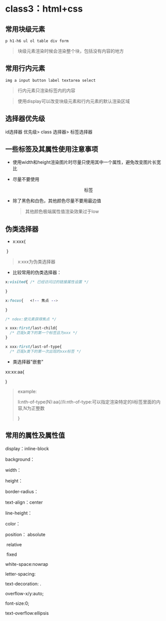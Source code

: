 # class3：html+css

## 常用块级元素

`p h1-h6 ul ol table div form`

> 块级元素渲染时候会渲染整个块，包括没有内容的地方

## 常用行内元素

`img a input button label textarea select`

> 行内元素只渲染标签内的内容

> 使用display可以改变块级元素和行内元素的默认渲染区域

## 选择器优先级

id选择器 优先级> class 选择器> 标签选择器

## 一些标签及其属性使用注意事项

- 使用width和height渲染图片时尽量只使用其中一个属性，避免改变图片长宽比

- 尽量不要使用<center> 标签

- 除了黑色和白色，其他颜色尽量不要用最边值

  > 其他颜色极端属性值渲染效果过于low

## 伪类选择器

- x:xxx{

​    }

>  x:xxx为伪类选择器

- 比较常用的伪类选择器：

```css
x:visited{ /* 已经访问过的链接属性设置 */
    
}

x:focus{   <!-- 焦点 -->
    
}

/* ndex:使元素获得焦点 */

x xxx:first/last-child{
  /* 匹配x类下的第一个标签且为xxx */
}

x xxx:first/last-of-type{
  /* 匹配x类下的第一次出现的xxx标签 */
```

- 类选择器"嵌套"

xx:xx:aa{

}

> example:
>
> li:nth-of-type(N):aa{//li:nth-of-type:可以指定渲染特定的li标签里面的内容,N为正整数
>
> }

## 常用的属性及属性值

display：inline-block  <!-- 行内块设置 --> 

background：  <!-- 背景颜色设置 -->

width： <!-- 宽度 -->

height： <!-- 高度 -->

border-radius：<!-- 圆角 -->

text-align：center <!-- 水平居中 -->

line-height：     <!-- 竖直设置 -->

color： <!-- 字体颜色设置 -->

position： absolute   <!-- 使该标签脱离文档流-->

​                   relative     <!-- 使之以一层盒子为基准-->

​                     fixed         <!--  绝对定位 -->

white-space:nowrap <!-- 块里不换行 -->

letter-spacing:  <!-- 字距 -->

text-decoration: <!-- 下划线 --> .

overflow-x/y:auto; <!-- 自动滚动条 -->

font-size:0;<!-- 取消行内块空格 -->

text-overflow:ellipsis<!-- 单行内容省略 -->
